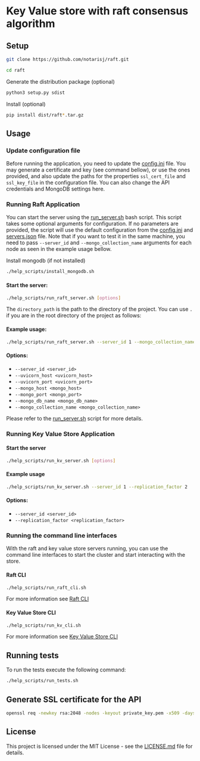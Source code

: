 # Key Value store with raft consensus algorithm

## Setup

```bash
git clone https://github.com/notarisj/raft.git
```

```bash
cd raft
```

Generate the distribution package (optional)
```bash
python3 setup.py sdist
```

Install (optional)
```bash
pip install dist/raft*.tar.gz
```

## Usage

### Update configuration file

Before running the application, you need to update the [config.ini](src/configurations/config.ini) file. You may 
generate a certificate and key (see command bellow), or use the ones provided, and also update the paths for the 
properties `ssl_cert_file` and `ssl_key_file` in the configuration file. You can also change the API credentials 
and MongoDB settings here.

### Running Raft Application
You can start the server using the [run_server.sh](help_scripts/run_raft_server.sh) bash script. This script takes some 
optional arguments for configuration. If no parameters are provided,
the script will use the default configuration from the [config.ini](src/configurations/config.ini) 
and [servers.json](src/configurations/servers.json) file. Note that if you want to test it in the same machine, you 
need to pass `--server_id` and `--mongo_collection_name` arguments for each node as seen in the example usage bellow.

Install mongodb (if not installed)
```bash
./help_scripts/install_mongodb.sh
```

#### Start the server:
```bash
./help_scripts/run_raft_server.sh [options]
```

The `directory_path` is the path to the directory of the project. You can use `.` if 
you are in the root directory of the project as follows:

#### Example usage:
```bash
./help_scripts/run_raft_server.sh --server_id 1 --mongo_collection_name raft1
```

#### Options:

- `--server_id <server_id>`
- `--uvicorn_host <uvicorn_host>`
- `--uvicorn_port <uvicorn_port>`
- `--mongo_host <mongo_host>`
- `--mongo_port <mongo_port>`
- `--mongo_db_name <mongo_db_name>`
- `--mongo_collection_name <mongo_collection_name>`


Please refer to the [run_server.sh](help_scripts/run_raft_server.sh) script for 
more details.

### Running Key Value Store Application

#### Start the server
```bash
./help_scripts/run_kv_server.sh [options]
```

#### Example usage

```bash
./help_scripts/run_kv_server.sh --server_id 1 --replication_factor 2
```

#### Options:

- `--server_id <server_id>`
- `--replication_factor <replication_factor>`

### Running the command line interfaces

With the raft and key value store servers running, you can use the command line interfaces to start the cluster and 
start interacting with the store.

#### Raft CLI
```bash
./help_scripts/run_raft_cli.sh
```
For more information see [Raft CLI](src/raft_node/cli/README.md)

#### Key Value Store CLI
```bash
./help_scripts/run_kv_cli.sh
```
For more information see [Key Value Store CLI](src/kv_store/cli/README.md)

## Running tests

To run the tests execute the following command:
```bash
./help_scripts/run_tests.sh
```

## Generate SSL certificate for the API
```bash
openssl req -newkey rsa:2048 -nodes -keyout private_key.pem -x509 -days 365 -out certificate.pem -subj "/CN=localhost" -addext "subjectAltName = IP:127.0.0.1, DNS:localhost"
```

## License

This project is licensed under the MIT License - see the [LICENSE.md](LICENSE) file for details.
